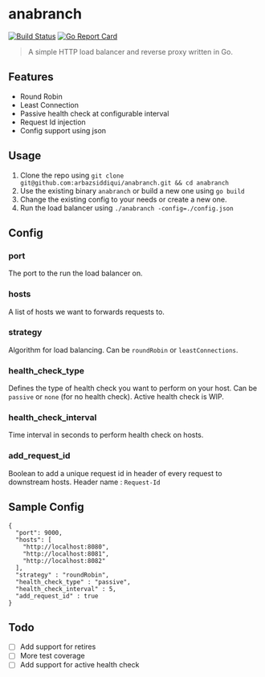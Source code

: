 # anabranch
[![Build Status](https://travis-ci.org/arbazsiddiqui/anabranch.svg?branch=master)](https://travis-ci.org/arbazsiddiqui/anabranch)
[![Go Report Card](https://goreportcard.com/badge/github.com/arbazsiddiqui/anabranch)](https://goreportcard.com/report/github.com/arbazsiddiqui/anabranch)

> A simple HTTP load balancer and reverse proxy written in Go.

## Features
* Round Robin
* Least Connection
* Passive health check at configurable interval
* Request Id injection
* Config support using json



## Usage
1) Clone the repo using `git clone git@github.com:arbazsiddiqui/anabranch.git && cd anabranch`
2) Use the existing binary `anabranch` or build a new one using `go build`
3) Change the existing config to your needs or create a new one.
4) Run the load balancer using `./anabranch -config=./config.json`


## Config

### port
The port to the run the load balancer on.

### hosts
A list of hosts we want to forwards requests to.

### strategy
Algorithm for load balancing. Can be `roundRobin` or `leastConnections`.

### health_check_type 
Defines the type of health check you want to perform on your host. Can be `passive` or `none` (for no health check). Active health check is WIP.

### health_check_interval
Time interval in seconds to perform health check on hosts.

### add_request_id
Boolean to add a unique request id in header of every request to downstream hosts. Header name : `Request-Id`

## Sample Config
```
{
  "port": 9000,
  "hosts": [
    "http://localhost:8080",
    "http://localhost:8081",
    "http://localhost:8082"
  ],
  "strategy" : "roundRobin",
  "health_check_type" : "passive",
  "health_check_interval" : 5,
  "add_request_id" : true
}
```

## Todo 
- [ ] Add support for retires 
- [ ] More test coverage 
- [ ] Add support for active health check
